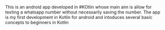 This is an android app developed in #KOtlin whose main aim is allow for texting a whatsapp number without necessarily saving the number.
The app is my first development in Kotlin for android and intoduces several basic concepts to beginners in Kotlin
